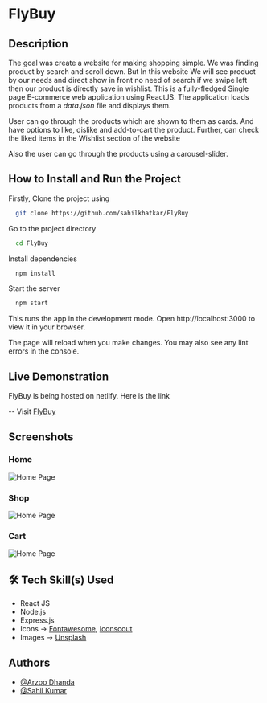 # FlyBuy

## Description

The goal was create a website for making shopping simple. We was finding product by search and scroll down. But In this website We will see product by our needs and direct show in front no need of search if we swipe left then our product is directly save in wishlist.
This is a fully-fledged Single page E-commerce web application using ReactJS. The application loads products from a *data.json* file and displays them.

User can go through the products which are shown to them as cards. And have options to like, dislike and add-to-cart the product. Further, can check the liked items in the Wishlist section of the website

Also the user can go through the products using a carousel-slider.

## How to Install and Run the Project

Firstly, Clone the project using

```bash
  git clone https://github.com/sahilkhatkar/FlyBuy
```

Go to the project directory

```bash
  cd FlyBuy
```

Install dependencies

```bash
  npm install
```

Start the server

```bash
  npm start
```
This runs the app in the development mode.
Open http://localhost:3000 to view it in your browser.

The page will reload when you make changes.
You may also see any lint errors in the console.

## Live Demonstration

FlyBuy is being hosted on netlify.
Here is the link 

-- Visit [FlyBuy](https://flybuy-india.netlify.app/)
## Screenshots

### Home
![Home Page](https://raw.githubusercontent.com/sahilkhatkar/FlyBuy/master/public/images/Home.png)

### Shop
![Home Page](https://raw.githubusercontent.com/sahilkhatkar/FlyBuy/master/public/images/Shop.png)

### Cart
![Home Page](https://raw.githubusercontent.com/sahilkhatkar/FlyBuy/master/public/images/Cart.png)

## 🛠 Tech Skill(s) Used

- React JS
- Node.js
- Express.js
- Icons -> [Fontawesome](https://fontawesome.com/), [Iconscout](https://iconscout.com/)
- Images -> [Unsplash](https://unsplash.com/)
## Authors

- [@Arzoo Dhanda](https://github.com/Arzoodhanda)
- [@Sahil Kumar](https://github.com/sahilkhatkar)
